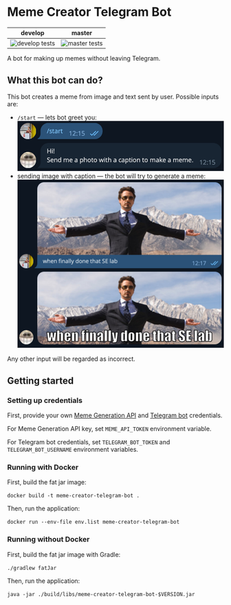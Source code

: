 # Meme Creator Telegram Bot
| develop                                                                                                                            | master                                                                                                                           |
|------------------------------------------------------------------------------------------------------------------------------------|----------------------------------------------------------------------------------------------------------------------------------|
| ![`develop` tests](https://github.com/mmoschenskikh/meme-creator-telegram-bot/actions/workflows/test.yml/badge.svg?branch=develop) | ![`master` tests](https://github.com/mmoschenskikh/meme-creator-telegram-bot/actions/workflows/test.yml/badge.svg?branch=master) |

A bot for making up memes without leaving Telegram.

## What this bot can do?

This bot creates a meme from image and text sent by user.
Possible inputs are:

- `/start` — lets bot greet you:
  ![](img/greeting.png)
- sending image with caption — the bot will try to generate a meme:
  ![](img/sample.png)

Any other input will be regarded as incorrect.

## Getting started

### Setting up credentials

First, provide your own [Meme Generation API](https://memebuild.com/api) and [Telegram bot](https://t.me/BotFather)
credentials.

For Meme Generation API key, set `MEME_API_TOKEN` environment variable.

For Telegram bot credentials, set `TELEGRAM_BOT_TOKEN` and `TELEGRAM_BOT_USERNAME` environment variables.

### Running with Docker

First, build the fat jar image:

```
docker build -t meme-creator-telegram-bot .
```

Then, run the application:

```
docker run --env-file env.list meme-creator-telegram-bot
```

### Running without Docker

First, build the fat jar image with Gradle:

```
./gradlew fatJar
```

Then, run the application:

```
java -jar ./build/libs/meme-creator-telegram-bot-$VERSION.jar
```
